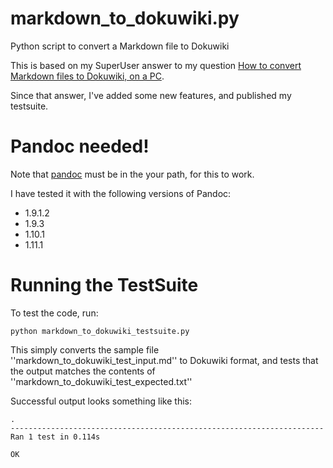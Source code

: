 markdown_to_dokuwiki.py
=======================

Python script to convert a Markdown file to Dokuwiki

This is based on my SuperUser answer to my question [How to convert Markdown files to Dokuwiki, on a PC](http://superuser.com/questions/402097/how-to-convert-markdown-files-to-dokuwiki-on-a-pc).

Since that answer, I've added some new features, and published my testsuite.

Pandoc needed!
================

Note that [pandoc](https://github.com/jgm/pandoc) must be in the your path, for this to work.

I have tested it with the following versions of Pandoc:

* 1.9.1.2
* 1.9.3
* 1.10.1
* 1.11.1

Running the TestSuite
=====================

To test the code, run:

    python markdown_to_dokuwiki_testsuite.py

This simply converts the sample file ''markdown_to_dokuwiki_test_input.md'' to Dokuwiki format, 
and tests that the output matches the contents of ''markdown_to_dokuwiki_test_expected.txt''

Successful output looks something like this:

    .
    ----------------------------------------------------------------------
    Ran 1 test in 0.114s
    
    OK
